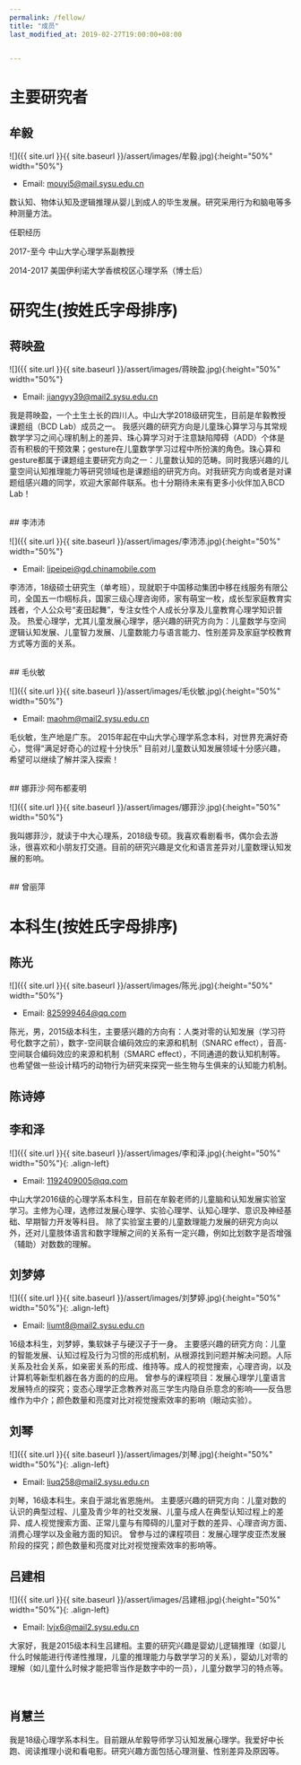 ```yaml
---
permalink: /fellow/
title: "成员"
last_modified_at: 2019-02-27T19:00:00+08:00


---
```


# 主要研究者

## 牟毅

![]({{ site.url }}{{ site.baseurl }}/assert/images/牟毅.jpg){:height="50%" width="50%"}

- Email: mouyi5@mail.sysu.edu.cn

数认知、物体认知及逻辑推理从婴儿到成人的毕生发展。研究采用行为和脑电等多种测量方法。

任职经历

2017-至今  中山大学心理学系副教授

2014-2017 美国伊利诺大学香槟校区心理学系（博士后）



# 研究生(按姓氏字母排序)

## 蒋映盈

![]({{ site.url }}{{ site.baseurl }}/assert/images/蒋映盈.jpg){:height="50%" width="50%"}

- Email: jiangyy39@mail2.sysu.edu.cn

我是蒋映盈，一个土生土长的四川人。中山大学2018级研究生，目前是牟毅教授课题组（BCD Lab）成员之一。
我感兴趣的研究方向是儿童珠心算学习与其常规数学学习之间心理机制上的差异、珠心算学习对于注意缺陷障碍（ADD）个体是否有积极的干预效果；gesture在儿童数学学习过程中所扮演的角色。珠心算和gesture都属于课题组主要研究方向之一：儿童数认知的范畴。同时我感兴趣的儿童空间认知推理能力等研究领域也是课题组的研究方向。对我研究方向或者是对课题组感兴趣的同学，欢迎大家邮件联系。也十分期待未来有更多小伙伴加入BCD Lab！

<br>
## 李沛沛

![]({{ site.url }}{{ site.baseurl }}/assert/images/李沛沛.jpg){:height="50%" width="50%"}

- Email: lipeipei@gd.chinamobile.com

李沛沛，18级硕士研究生（单考班），现就职于中国移动集团中移在线服务有限公司，全国五一巾帼标兵，国家三级心理咨询师，家有萌宝一枚，成长型家庭教育实践者，个人公众号“麦田起舞”，专注女性个人成长分享及儿童教育心理学知识普及。
热爱心理学，尤其儿童发展心理学，感兴趣的研究方向为：儿童数学与空间逻辑认知发展、儿童智力发展、儿童数能力与语言能力、性别差异及家庭学校教育方式等方面的关系。

<br>
## 毛伙敏

![]({{ site.url }}{{ site.baseurl }}/assert/images/毛伙敏.jpg){:height="50%" width="50%"}

- Email: maohm@mail2.sysu.edu.cn

毛伙敏，生产地是广东。
2015年起在中山大学心理学系念本科，对世界充满好奇心，觉得“满足好奇心的过程十分快乐”
目前对儿童数认知发展领域十分感兴趣，希望可以继续了解并深入探索！

<br>
## 娜菲沙·阿布都麦明

![]({{ site.url }}{{ site.baseurl }}/assert/images/娜菲沙.jpg){:height="50%" width="50%"}

我叫娜菲沙，就读于中大心理系，2018级专硕。我喜欢看剧看书，偶尔会去游泳，很喜欢和小朋友打交道。目前的研究兴趣是文化和语言差异对儿童数理认知发展的影响。

<br>
## 曾丽萍

<br>


# 本科生(按姓氏字母排序)

## 陈光

![]({{ site.url }}{{ site.baseurl }}/assert/images/陈光.jpg){:height="50%" width="50%"}

- Email: 825999464@qq.com

陈光，男，2015级本科生，主要感兴趣的方向有：人类对零的认知发展（学习符号化数字之前），数字-空间联合编码效应的来源和机制（SNARC effect），音高-空间联合编码效应的来源和机制（SMARC effect），不同通道的数认知机制等。也希望做一些设计精巧的动物行为研究来探究一些生物与生俱来的认知能力机制。

## 陈诗婷



## 李和泽

![]({{ site.url }}{{ site.baseurl }}/assert/images/李和泽.jpg){:height="50%" width="50%"}{: .align-left}

- Email: 1192409005@qq.com

中山大学2016级的心理学系本科生，目前在牟毅老师的儿童脑和认知发展实验室学习。主修为心理，选修过发展心理学、实验心理学、认知心理学、意识及神经基础、早期智力开发等科目。
除了实验室主要的儿童数理能力发展的研究方向以外，还对儿童肢体语言和数字理解之间的关系有一定兴趣，例如比划数字是否增强（辅助）对数数的理解。

## 刘梦婷

![]({{ site.url }}{{ site.baseurl }}/assert/images/刘梦婷.jpg){:height="50%" width="50%"}{: .align-left}

- Email: liumt8@mail2.sysu.edu.cn

16级本科生，刘梦婷，集软妹子与硬汉子于一身。
主要感兴趣的研究方向：儿童的智能发展、认知过程及行为习惯的形成机制，从根源找到问题并解决问题。人际关系及社会关系，如亲密关系的形成、维持等。成人的视觉搜索，心理咨询，以及计算机等新型机器在各方面的的应用。
曾参与的课程项目：发展心理学儿童语言发展特点的探究；变态心理学正念教养对高三学生内隐自杀意念的影响——反刍思维作为中介；颜色数量和亮度对比对视觉搜索效率的影响（眼动实验）。

## 刘琴

![]({{ site.url }}{{ site.baseurl }}/assert/images/刘琴.jpg){:height="50%" width="50%"}{: .align-left}

- Email: liuq258@mail2.sysu.edu.cn

刘琴，16级本科生。来自于湖北省恩施州。
主要感兴趣的研究方向：儿童对数的认识的典型过程、儿童及青少年的社交发展、儿童与成人在典型认知过程上的差异、成人视觉搜索方面、正常儿童与有障碍的儿童对于数的差异、心理咨询方面、消费心理学以及金融方面的知识。
曾参与过的课程项目：发展心理学皮亚杰发展阶段的探究；颜色数量和亮度对比对视觉搜索效率的影响等。

## 吕建相

![]({{ site.url }}{{ site.baseurl }}/assert/images/吕建相.jpg){:height="50%" width="50%"}{: .align-left}

- Email: lvjx6@mail2.sysu.edu.cn

大家好，我是2015级本科生吕建相。主要的研究兴趣是婴幼儿逻辑推理（如婴儿什么时候能进行传递性推理，儿童的推理能力与数学学习的关系），婴幼儿对零的理解（如儿童什么时候才能把零当作是数字中的一员），儿童分数学习的特点等。

<br>


## 肖慧兰

我是18级心理学系本科生。目前跟从牟毅导师学习认知发展心理学。我爱好中长跑、阅读推理小说和看电影。研究兴趣方面包括心理测量、性别差异及原因等。
